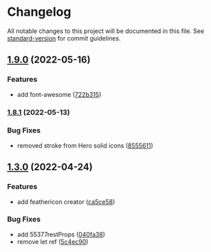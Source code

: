 # Changelog

All notable changes to this project will be documented in this file. See [standard-version](https://github.com/conventional-changelog/standard-version) for commit guidelines.

## [1.9.0](https://github.com/shinokada/ssic/compare/v1.8.1...v1.9.0) (2022-05-16)


### Features

* add font-awesome ([722b315](https://github.com/shinokada/ssic/commit/722b31598868e94c374ad205c2183c2648347eb8))

### [1.8.1](https://github.com/shinokada/ssic/compare/v1.8.0...v1.8.1) (2022-05-13)


### Bug Fixes

* removed stroke from Hero solid icons ([8555611](https://github.com/shinokada/ssic/commit/85556110fd95f61246baee097e70923d42778dc3))

## [1.3.0](https://github.com/shinokada/ssic/compare/v1.2.0...v1.3.0) (2022-04-24)


### Features

* add feathericon creator ([ca5ce58](https://github.com/shinokada/ssic/commit/ca5ce58203bf8f642bdb4868debc41b1db900b09))


### Bug Fixes

* add 55377restProps ([040fa38](https://github.com/shinokada/ssic/commit/040fa381322a6715deed65275ccefedfc29e3fd3))
* remove let ref ([5c4ec90](https://github.com/shinokada/ssic/commit/5c4ec90ccb2d4c730688ae9fb4db329cda02ac8b))
